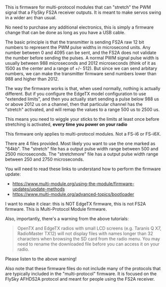 This is firmware for multi-protocol modules that can "stretch" the PWM signal that a FlySky FS2A receiver outputs. It is meant to make servos swing in a wider arc than usual.

No need to purchase any additional electronics, this is simply a firmware change that can be done as long as you have a USB cable.

The basic principle is that the transmitter is sending FS2A raw 12 bit numbers to represent the PWM pulse widths in microsecond units. Any number between 0 and 4095 can be sent, and the FS2A does not validate the number before sending the pulses. A normal PWM signal pulse width is usually between 988 microseconds and 2012 microseconds (think of it as 1500 as the center and a range of +/- 512). But since we can send arbitary numbers, we can make the transmitter firmware send numbers lower than 988 and higher than 2012.

The way the firmware works is that, when used normally, nothing is actually different. But if you configure the EdgeTX model configuration to use "extended limits", and then you actually start sending a pulse below 988 us or above 2012 us on a channel, then that particular channel has the "stretch" activated, and will remap the values to a range 500 us to 2500 us.

This means you need to wiggle your sticks to the limits at least once before stretching is activated, **every time you power on your radio**

This firmware only applies to multi-protocol modules. Not a FS-i6 or FS-i6X.

There are 4 files provided. Most likely you want to use the one marked as "64kb". The "stretch" file has a output pulse width range between 500 and 2500 microseconds. The "stretchmore" file has a output pulse width range between 250 and 2750 microseconds.

You will need to read these links to understand how to perform the firmware update:

 * https://www.multi-module.org/using-the-module/firmware-updates/update-methods
 * https://www.multi-module.org/advanced-topics/bootloader

I want to make it clear: this is NOT EdgeTX firmware, this is not FS2A firmware. This is Multi-Protocol Module firmware.

Also, importantly, there's a warning from the above tutorials:

> OpenTX and EdgeTX radios with small LCD screens (e.g. Taranis Q X7, RadioMaster TX12) will not display files with names longer than 32 characters when browsing the SD card from the radio menu. You may need to rename the downloaded file before you can access it on your radio.

Please listen to the above warning!

Also note that these firmware files do not include many of the protocols that are typically included in the "multi-protocol" firmware. It is focused on the FlySky AFHDS2A protocol and meant for people using the FS2A receiver.
